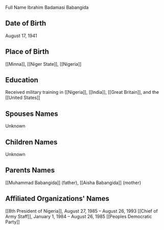 Full Name
Ibrahim Badamasi Babangida

## Date of Birth
August 17, 1941

## Place of Birth
[[Minna]], [[Niger State]], [[Nigeria]]

## Education
Received military training in [[Nigeria]], [[India]], [[Great Britain]], and the [[United States]]

## Spouses Names
Unknown

## Children Names
Unknown

## Parents Names
[[Muhammad Babangida]] (father), [[Aisha Babangida]] (mother)

## Affiliated Organizations' Names
 [[8th President of Nigeria]], August 27, 1985 – August 26, 1993
 [[Chief of Army Staff]], January 1, 1984 – August 26, 1985
 [[Peoples Democratic Party]]


